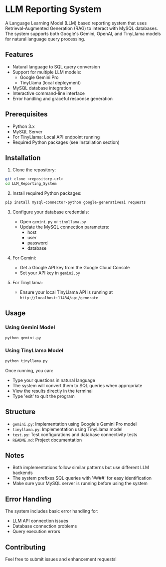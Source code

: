 # LLM Reporting System

A Language Learning Model (LLM) based reporting system that uses Retrieval-Augmented Generation (RAG) to interact with MySQL databases. The system supports both Google's Gemini, OpenAI, and TinyLlama models for natural language query processing.

## Features

- Natural language to SQL query conversion
- Support for multiple LLM models:
  - Google Gemini Pro
  - TinyLlama (local deployment)
- MySQL database integration
- Interactive command-line interface
- Error handling and graceful response generation

## Prerequisites

- Python 3.x
- MySQL Server
- For TinyLlama: Local API endpoint running
- Required Python packages (see Installation section)

## Installation

1. Clone the repository:

```bash
git clone <repository-url>
cd LLM_Reporting_System
```

2. Install required Python packages:

```bash
pip install mysql-connector-python google-generativeai requests
```

3. Configure your database credentials:

   - Open `gemini.py` or `tinyllama.py`
   - Update the MySQL connection parameters:
     - host
     - user
     - password
     - database

4. For Gemini:

   - Get a Google API key from the Google Cloud Console
   - Set your API key in `gemini.py`

5. For TinyLlama:
   - Ensure your local TinyLlama API is running at `http://localhost:11434/api/generate`

## Usage

### Using Gemini Model

```bash
python gemini.py
```

### Using TinyLlama Model

```bash
python tinyllama.py
```

Once running, you can:

- Type your questions in natural language
- The system will convert them to SQL queries when appropriate
- View the results directly in the terminal
- Type 'exit' to quit the program

## Structure

- `gemini.py`: Implementation using Google's Gemini Pro model
- `tinyllama.py`: Implementation using TinyLlama model
- `test.py`: Test configurations and database connectivity tests
- `README.md`: Project documentation

## Notes

- Both implementations follow similar patterns but use different LLM backends
- The system prefixes SQL queries with '####' for easy identification
- Make sure your MySQL server is running before using the system

## Error Handling

The system includes basic error handling for:

- LLM API connection issues
- Database connection problems
- Query execution errors

## Contributing

Feel free to submit issues and enhancement requests!
